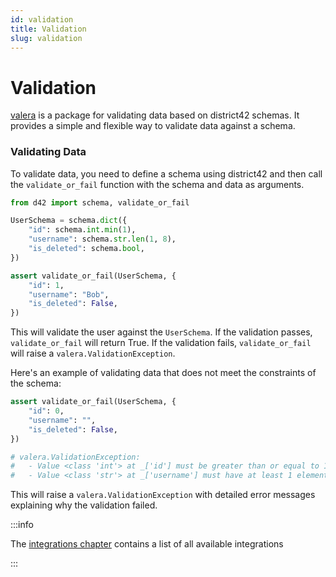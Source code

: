 ```yaml
---
id: validation
title: Validation
slug: validation
---
```

# Validation

[valera](https://pypi.org/project/valera/) is a package for validating data based on district42 schemas. It provides a simple and flexible way to validate data against a schema.

### Validating Data

To validate data, you need to define a schema using district42 and then call the `validate_or_fail` function with the schema and data as arguments.

```python
from d42 import schema, validate_or_fail

UserSchema = schema.dict({
    "id": schema.int.min(1),
    "username": schema.str.len(1, 8),
    "is_deleted": schema.bool,
})

assert validate_or_fail(UserSchema, {
    "id": 1,
    "username": "Bob",
    "is_deleted": False,
})
```

This will validate the user against the `UserSchema`. If the validation passes, `validate_or_fail` will return True. If the validation fails, `validate_or_fail` will raise a `valera.ValidationException`.

Here's an example of validating data that does not meet the constraints of the schema:

```python
assert validate_or_fail(UserSchema, {
    "id": 0,
    "username": "",
    "is_deleted": False,
})

# valera.ValidationException:
#   - Value <class 'int'> at _['id'] must be greater than or equal to 1, but 0 given
#   - Value <class 'str'> at _['username'] must have at least 1 element, but it has 0 elements
```

This will raise a `valera.ValidationException` with detailed error messages explaining why the validation failed.

:::info

The [integrations chapter](/docs/integrations) contains a list of all available integrations

:::
